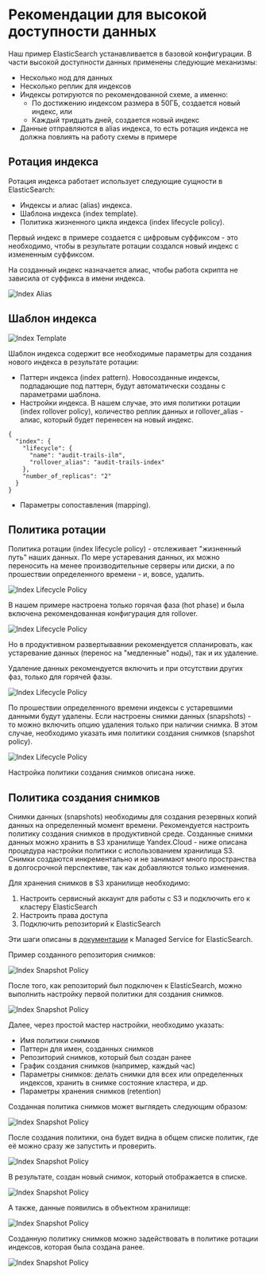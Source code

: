 # Рекомендации для высокой доступности данных

Наш пример ElasticSearch устанавливается в базовой конфигурации.
В части высокой доступности данных применены следующие механизмы:
- Несколько нод для данных
- Несколько реплик для индексов
- Индексы ротируются по рекомендованной схеме, а именно:
    - По достижению индексом размера в 50ГБ, создается новый индекс, или
    - Каждый тридцать дней, создается новый индекс
- Данные отправляются в alias индекса, то есть ротация индекса не должна повлиять на работу схемы в примере

## Ротация индекса

Ротация индекса работает использует следующие сущности в ElasticSearch:
- Индексы и алиас (alias) индекса. 
- Шаблона индекса (index template).
- Политика жизненного цикла индекса (index lifecycle policy).

Первый индекс в примере создается с цифровым суффиксом - это необходимо, чтобы в результате ротации создался новый индекс с измененным суффиксом.

На созданный индекс назначается алиас, чтобы работа скрипта не зависила от суффикса в имени индекса.

![Index Alias](/images/ha-alias.jpg)

## Шаблон индекса

![Index Template](/images/ha-index-templates.jpg)

Шаблон индекса содержит все необходимые параметры для создания нового индекса в результате ротации:
- Паттерн индекса (index pattern). Новосозданные индексы, подпадающие под паттерн, будут автоматически созданы с параметрами шаблона.
- Настройки индекса. В нашем случае, это имя политики ротации (index rollover policy), количество реплик данных и rollover_alias - алиас, который будет перенесен на новый индекс.

```
{
  "index": {
    "lifecycle": {
      "name": "audit-trails-ilm",
      "rollover_alias": "audit-trails-index"
    },
    "number_of_replicas": "2"
  }
}
```

- Параметры сопоставления (mapping).

## Политика ротации

Политика ротации (index lifecycle policy) - отслеживает "жизненный путь" наших данных.
По мере устаревания данных, их можно переносить на менее производительные серверы или диски, а по прошествии определенного времени - и, вовсе, удалить.

![Index Lifecycle Policy](/images/ha-index-policy-1.jpg)

В нашем примере настроена только горячая фаза (hot phase) и была включена рекомендованная конфигурация для rollover.

![Index Lifecycle Policy](/images/ha-index-policy-2.jpg)

Но в продуктивном развертывавнии рекомендуется спланировать, как устаревание данных (перенос на "медленные" ноды), так и их удаление.

Удаление данных рекомендуется включить и при отсутствии других фаз, только для горячей фазы.

![Index Lifecycle Policy](/images/ha-index-policy-3.jpg)

По прошествии определенного времени индексы с устаревшими данными будут удалены.
Если настроены снимки данных (snapshots) - то можно включить опцию удаления только при наличии снимка.
В этом случае, необходимо указать имя политики создания снимков (snapshot policy).

![Index Lifecycle Policy](/images/ha-index-policy-4.jpg)

Настройка политики создания снимков описана ниже.

## Политика создания снимков

Снимки данных (snapshots) необходимы для создания резервных копий данных на определенный момент времени.
Рекомендуется настроить политику создания снимков в продуктивной среде.
Созданные снимки данных можно хранить в S3 хранилище Yandex.Cloud - ниже описана процедура настройки политики с использованием хранилища S3.
Снимки создаются инкрементально и не занимают много пространства в долгосрочной перспективе, так как добавляются только изменения.

Для хранения снимков в S3 хранилище необходимо:
1. Настроить сервисный аккаунт для работы с S3 и подключить его к кластеру ElasticSearch
2. Настроить права доступа
3. Подключить репозиторий к ElasticSearch

Эти шаги описаны в [документации](https://cloud.yandex.ru/docs/managed-elasticsearch/operations/s3-access) к Managed Service for ElasticSearch.

Пример созданного репозитория снимков:

![Index Snapshot Policy](/images/ha-snapshots-2.jpg)

После того, как репозиторий был подключен к ElasticSearch, можно выполнить настройку первой политики для создания снимков.

![Index Snapshot Policy](/images/ha-snapshots-1.jpg)

Далее, через простой мастер настройки, необходимо указать:
- Имя политики снимков
- Паттерн для имен, созданных снимков
- Репозиторий снимков, который был создан ранее
- График создания снимков (например, каждый час)
- Параметры снимков: делать снимки для всех или определенных индексов, хранить в снимке состояние кластера, и др.
- Параметры хранения снимков (retention)

Созданная политика снимков может выглядеть следующим образом:

![Index Snapshot Policy](/images/ha-snapshots-4.jpg)

После создания политики, она будет видна в общем списке политик, где её можно сразу же запустить и проверить.

![Index Snapshot Policy](/images/ha-snapshots-5.jpg)

В результате, создан новый снимок, который отображается в списке.

![Index Snapshot Policy](/images/ha-snapshots-6.jpg)

А также, данные появились в объектном хранилище:

![Index Snapshot Policy](/images/ha-snapshots-7.jpg)

Созданную политику снимков можно задействовать в политике ротации индексов, которая была создана ранее.

![Index Snapshot Policy](/images/ha-snapshots-8.jpg)